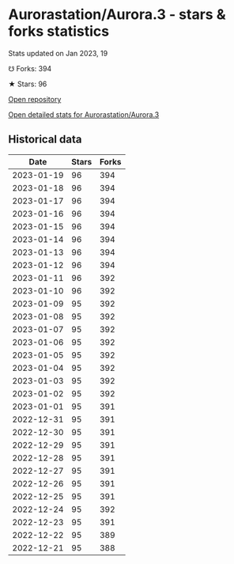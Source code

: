 # Aurorastation/Aurora.3 - stars & forks statistics

Stats updated on Jan 2023, 19

☋ Forks: 394

★ Stars: 96

[Open repository](https://github.com/Aurorastation/Aurora.3)

[Open detailed stats for Aurorastation/Aurora.3](https://reviewgithub.com/rep/Aurorastation/Aurora.3)

## Historical data
| Date | Stars | Forks |
|------|-------|-------|
| 2023-01-19 | 96 | 394 | 
| 2023-01-18 | 96 | 394 | 
| 2023-01-17 | 96 | 394 | 
| 2023-01-16 | 96 | 394 | 
| 2023-01-15 | 96 | 394 | 
| 2023-01-14 | 96 | 394 | 
| 2023-01-13 | 96 | 394 | 
| 2023-01-12 | 96 | 394 | 
| 2023-01-11 | 96 | 392 | 
| 2023-01-10 | 96 | 392 | 
| 2023-01-09 | 95 | 392 | 
| 2023-01-08 | 95 | 392 | 
| 2023-01-07 | 95 | 392 | 
| 2023-01-06 | 95 | 392 | 
| 2023-01-05 | 95 | 392 | 
| 2023-01-04 | 95 | 392 | 
| 2023-01-03 | 95 | 392 | 
| 2023-01-02 | 95 | 392 | 
| 2023-01-01 | 95 | 391 | 
| 2022-12-31 | 95 | 391 | 
| 2022-12-30 | 95 | 391 | 
| 2022-12-29 | 95 | 391 | 
| 2022-12-28 | 95 | 391 | 
| 2022-12-27 | 95 | 391 | 
| 2022-12-26 | 95 | 391 | 
| 2022-12-25 | 95 | 391 | 
| 2022-12-24 | 95 | 392 | 
| 2022-12-23 | 95 | 391 | 
| 2022-12-22 | 95 | 389 | 
| 2022-12-21 | 95 | 388 | 

